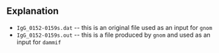 ## Explanation

- ``IgG_0152-0159s.dat`` -- this is an original file used as an input for
  ``gnom``
- ``IgG_0152-0159s.out`` -- this is a file produced by ``gnom`` and used as an
  input for ``dammif``
